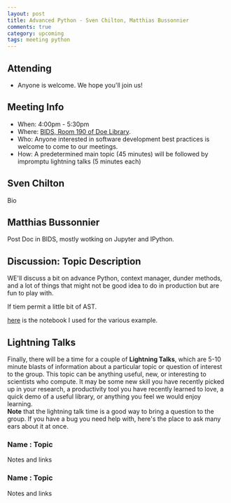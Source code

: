 ```yaml
---
layout: post
title: Advanced Python - Sven Chilton, Matthias Bussonnier
comments: true
category: upcoming
tags: meeting python
---
```


## Attending

- Anyone is welcome. We hope you'll join us!

## Meeting Info

- When: 4:00pm - 5:30pm
- Where: [BIDS, Room 190 of Doe Library](https://bids.berkeley.edu).
- Who: Anyone interested in software development best practices is welcome to come to our meetings.
- How: A predetermined main topic (45 minutes) will be followed by impromptu lightning talks (5 minutes each)


## Sven Chilton

Bio

## Matthias Bussonnier

Post Doc in BIDS, mostly wotking on Jupyter and IPython. 


## Discussion: Topic Description

WE'll discuss a bit on advance Python, context manager, dunder methods, and a lot of things that might not be good idea to do in production but are fun to play with. 

If tiem permit a little bit of AST. 

[here](https://gist.github.com/Carreau/b8ed0853ab93a1943319) is the notebook I used for the various example. 


## Lightning Talks

Finally, there will be a time for a couple of **Lightning Talks**, which are 
5-10 minute blasts of information about a particular topic or question of 
interest to the group.  This topic can be anything useful, new, or interesting 
to scientists who compute. It may be some new skill you have recently picked up 
in your research, a productivity tool you have recently learned to love, a 
quick demo of a useful library, or anything you feel we would enjoy learning.  
**Note** that the lightning talk time is a good way to bring a question to the 
group. If you have a bug you need help with, here's the place to ask many ears 
about it at once.  


### Name : Topic 

Notes and links

### Name : Topic

Notes and links
